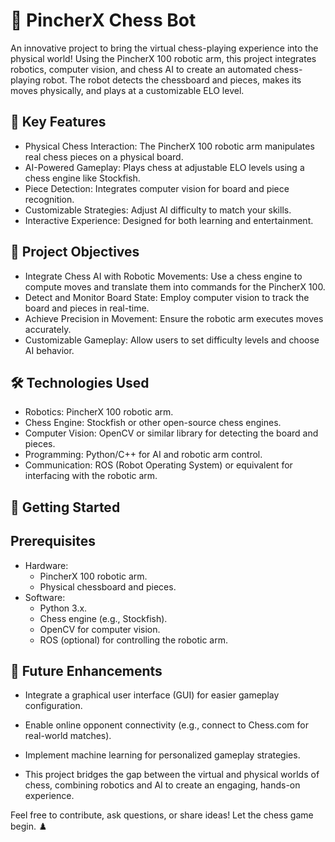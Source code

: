 # 🤖 PincherX Chess Bot
An innovative project to bring the virtual chess-playing experience into the physical world! Using the PincherX 100 robotic arm, this project integrates robotics, computer vision, and chess AI to create an automated chess-playing robot. The robot detects the chessboard and pieces, makes its moves physically, and plays at a customizable ELO level.

## 🧠 Key Features
- Physical Chess Interaction: The PincherX 100 robotic arm manipulates real chess pieces on a physical board.
- AI-Powered Gameplay: Plays chess at adjustable ELO levels using a chess engine like Stockfish.
- Piece Detection: Integrates computer vision for board and piece recognition.
- Customizable Strategies: Adjust AI difficulty to match your skills.
- Interactive Experience: Designed for both learning and entertainment.
## 🎯 Project Objectives
- Integrate Chess AI with Robotic Movements: Use a chess engine to compute moves and translate them into commands for the PincherX 100.
- Detect and Monitor Board State: Employ computer vision to track the board and pieces in real-time.
- Achieve Precision in Movement: Ensure the robotic arm executes moves accurately.
- Customizable Gameplay: Allow users to set difficulty levels and choose AI behavior.
## 🛠️ Technologies Used
- Robotics: PincherX 100 robotic arm.
- Chess Engine: Stockfish or other open-source chess engines.
- Computer Vision: OpenCV or similar library for detecting the board and pieces.
- Programming: Python/C++ for AI and robotic arm control.
- Communication: ROS (Robot Operating System) or equivalent for interfacing with the robotic arm.
## 🚀 Getting Started
## Prerequisites
- Hardware:
  - PincherX 100 robotic arm.
  - Physical chessboard and pieces.
- Software:
  - Python 3.x.
  - Chess engine (e.g., Stockfish).
  - OpenCV for computer vision.
  - ROS (optional) for controlling the robotic arm.

## 🌟 Future Enhancements
- Integrate a graphical user interface (GUI) for easier gameplay configuration.
- Enable online opponent connectivity (e.g., connect to Chess.com for real-world matches).
- Implement machine learning for personalized gameplay strategies.

- This project bridges the gap between the virtual and physical worlds of chess, combining robotics and AI to create an engaging, hands-on experience.

Feel free to contribute, ask questions, or share ideas! Let the chess game begin. ♟️
